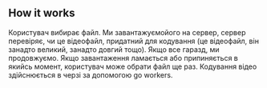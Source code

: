 ## How it works
Користувач вибирає файл. Ми завантажуємойого на сервер, сервер перевіряє, чи це відеофайл, придатний для кодування (це відеофайл, він занадто великий, занадто довгий тощо). Якщо все гаразд, ми продовжуємо. Якщо завантаження ламається або припиняється в якийсь момент, користувач може обрати файл ще раз. Кодування відео здійснюється в черзі за допомогою go workers.
